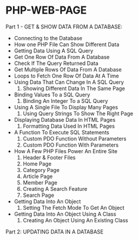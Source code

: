 # PHP-WEB-PAGE
Part 1 - GET & SHOW DATA FROM A DATABASE:
- Connecting to the Database
- How one PHP File Can Show Different Data
- Getting Data Using A SQL Query
- Get One Row Of Data From A Database
- Check If The Query Returned Data
- Get Multiple Rows Of Data From A Database
- Loops to Fetch One Row Of Data At A Time
- Using Data That Can Change In A SQL Query
    1. Showing Different Data In The Same Page
- Binding Values To a SQL Query
    1. Binding An Integer To a SQL Query
- Using A Single File To Display Many Pages
    1. Using Query Strings To Show The Right Page
- Displaying Database Data In HTML Pages
    1. Formatting Data Used In HTML Pages
- A Function To Execute SQL Statements
    1. Custom PDO Function Without Parameters
    2. Custom PDO Function With Parameters
- How A Few PHP Files Power An Entire Site
    1. Header & Footer Files
    2. Home Page
    3. Category Page
    4. Article Page
    5. Member Page
    6. Creating A Search Feature
    7. Search Page
- Getting Data Into An Object
    1. Setting The Fetch Mode To Get An Object
- Getting Data Into An Object Using A Class
    1. Creating An Object Using An Existing Class
    
Part 2: UPDATING DATA IN A DATABASE
